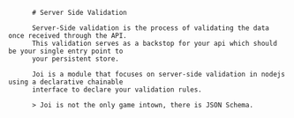 




          # Server Side Validation

          Server-Side validation is the process of validating the data once received through the API. 
          This validation serves as a backstop for your api which should be your single entry point to 
          your persistent store.

          Joi is a module that focuses on server-side validation in nodejs using a declarative chainable
          interface to declare your validation rules.

          > Joi is not the only game intown, there is JSON Schema. 
